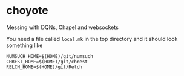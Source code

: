 # choyote
Messing with DQNs, Chapel and websockets

You need a file called `local.mk` in the top directory and it should look
something like

```
NUMSUCH_HOME=$(HOME)/git/numsuch
CHREST_HOME=$(HOME)/git/chrest
RELCH_HOME=$(HOME)/git/Relch
```
